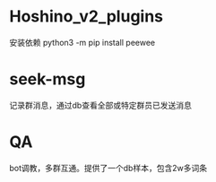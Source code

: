 # Hoshino_v2_plugins

安装依赖
python3 -m pip install peewee

# seek-msg
记录群消息，通过db查看全部或特定群员已发送消息

# QA
bot调教，多群互通。提供了一个db样本，包含2w多词条

